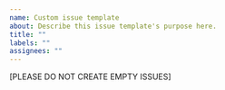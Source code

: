 ```yaml
---
name: Custom issue template
about: Describe this issue template's purpose here.
title: ""
labels: ""
assignees: ""
---
```


[PLEASE DO NOT CREATE EMPTY ISSUES]
